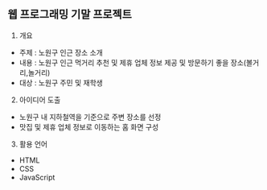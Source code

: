 ## 웹 프로그래밍 기말 프로젝트 

1) 개요
- 주제 : 노원구 인근 장소 소개
- 내용 : 노원구 인근 먹거리 추천 및 제휴 업체 정보 제공 및 방문하기 좋을 장소(볼거리,놀거리)  
- 대상 : 노원구 주민 및 재학생

2) 아이디어 도출  
- 노원구 내 지하철역을 기준으로 주변 장소를 선정  
- 맛집 및 제휴 업체 정보로 이동하는 홈 화면 구성  


3) 활용 언어  
- HTML
- CSS
- JavaScript
